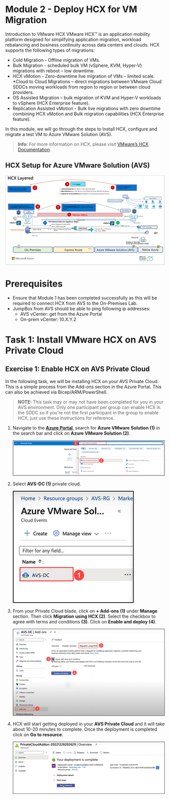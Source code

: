 # Module 2 - Deploy HCX for VM Migration

Introduction to VMware HCX
VMware HCX™ is an application mobility platform designed for simplifying application migration, workload rebalancing and business continuity across data centers and clouds. HCX supports the following types of migrations:

 * Cold Migration - Offline migration of VMs.
 * Bulk Migration - scheduled bulk VM (vSphere, KVM, Hyper-V) migrations with reboot – low downtime.
 * HCX vMotion - Zero-downtime live migration of VMs – limited scale.
 *Cloud to Cloud Migrations – direct migrations between VMware Cloud SDDCs moving workloads from region to region or between cloud providers.
 * OS Assisted Migration – bulk migration of KVM and Hyper-V workloads to vSphere (HCX Enterprise feature).
 * Replication Assisted vMotion - Bulk live migrations with zero downtime combining HCX vMotion and Bulk migration capabilities (HCX Enterprise feature).

In this module, we will go through the steps to Install HCX, configure and migrate a test VM to Azure VMware Solution (AVS).

> **Info:** For more information on HCX, please visit [VMware’s HCX Documentation](https://www.vmware.com/products/hcx.html).

## HCX Setup for Azure VMware Solution (AVS) 

 ![](Images/Mod2MainPic1.png)

# Prerequisites
 * Ensure that Module 1 has been completed successfully as this will be required to connect HCX from AVS to the On-Premises Lab.
 * JumpBox from AVS should be able to ping following ip addresses:
    - AVS vCenter: get from the Azure Portal
    - On-prem vCenter: 10.X.Y.2
# Task 1: Install VMware HCX on AVS Private Cloud

## Exercise 1: Enable HCX on AVS Private Cloud

In the following task, we will be installing HCX on your AVS Private Cloud. This is a simple process from the Add-ons section in the Azure Portal. This can also be achieved via Bicep/ARM/PowerShell.

> **NOTE:** This task may or may not have been completed for you in your AVS environment. Only one participant per group can enable HCX in the SDDC so if you’re not the first participant in the group to enable HCX, just use these instructions for reference.

1. Navigate to the [**Azure Portal**](http://portal.azure.com/), search for **Azure VMware Solution (1)** in the search bar and click on **Azure VMware Solution (2)**.

   ![](Images/Mod2Task1Pic1.png)
  
2. Select **AVS-DC (1)** private cloud.
  
   ![](Images/Mod2Task1Pic2.png)
  
3. From your Private Cloud blade, click on **+ Add-ons (1)** under **Manage** section. Then click **Migration using HCX (2)**. Select the checkbox to agree with terms and conditions **(3)**. Click on **Enable and deploy (4)**.
  
   ![](Images/Mod2Task1Pic3.png)
   
4. HCX will start getting deployed in your **AVS Private Cloud** and it will take about 10-20 minutes to complete. Once the deployment is completed click on **Go to resource**.

   ![](Images/Mod2Task1Pic4.png)

